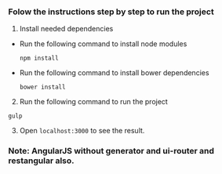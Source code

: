 ### Folow the instructions step by step to run the project

1. Install needed dependencies

  * Run the following command to install node modules

    ```npm install```

  * Run the following command to install bower dependencies

    ```bower install```


2. Run the following command to run the project

  ```gulp ```

3. Open ```localhost:3000``` to see the result.


### Note: AngularJS without generator and ui-router and restangular also.

